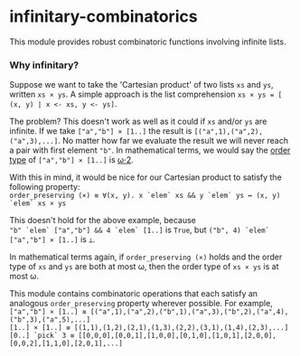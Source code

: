 # infinitary-combinatorics

This module provides robust combinatoric functions involving infinite lists.

### Why infinitary?

Suppose we want to take the 'Cartesian product' of two lists `xs` and `ys`, written `xs × ys`. A simple approach is the list comprehension `xs × ys = [ (x, y) | x <- xs, y <- ys]`.

The problem? This doesn't work as well as it could if `xs` and/or `ys` are infinite. If we take `["a","b"] × [1..]` the result is `[("a",1),("a",2),("a",3),...]`. No matter how far we evaluate the result we will never reach a pair with first element `"b"`. In mathematical terms, we would say the [order type](https://en.wikipedia.org/wiki/Order_type) of `["a","b"] × [1..]` is [ω⋅2](https://en.wikipedia.org/wiki/Ordinal_number).

With this in mind, it would be nice for our Cartesian product to satisfy the following property:  
```order_preserving (×) ≡ ∀(x, y). x `elem` xs && y `elem` ys ↔ (x, y) `elem` xs × ys```

This doesn't hold for the above example, because  
``"b" `elem` ["a","b"] && 4 `elem` [1..]`` is `True`, but ``("b", 4) `elem` ["a","b"] × [1..]`` is `⊥`.

In mathematical terms again, if `order_preserving (×)` holds and the order type of `xs` and `ys` are both at most ω, then the order type of `xs × ys` is at most ω.

This module contains combinatoric operations that each satisfy an analogous `order_preserving` property wherever possible. For example,
`["a","b"] × [1..] ≡ [("a",1),("a",2),("b",1),("a",3),("b",2),("a",4),("b",3),("a",5),...]`  
`[1..] × [1..] ≡ [(1,1),(1,2),(2,1),(1,3),(2,2),(3,1),(1,4),(2,3),...]`  
``[0..] `pick` 3 ≡ [[0,0,0],[0,0,1],[1,0,0],[0,1,0],[1,0,1],[2,0,0],[0,0,2],[1,1,0],[2,0,1],...]``

